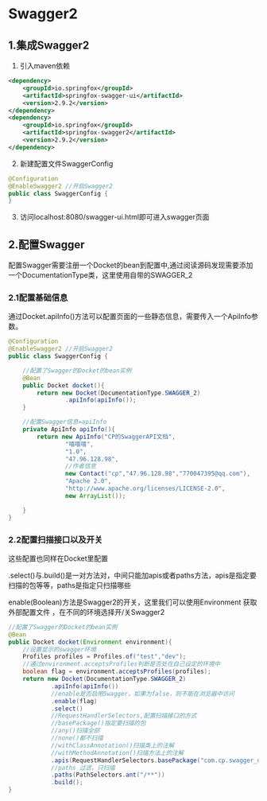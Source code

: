 # Swagger2

## 1.集成Swagger2

1. 引入maven依赖

```xml
<dependency>
    <groupId>io.springfox</groupId>
    <artifactId>springfox-swagger-ui</artifactId>
    <version>2.9.2</version>
</dependency>
<dependency>
    <groupId>io.springfox</groupId>
    <artifactId>springfox-swagger2</artifactId>
    <version>2.9.2</version>
</dependency>
```
2. 新建配置文件SwaggerConfig
```java
@Configuration
@EnableSwagger2 //开启Swagger2
public class SwaggerConfig {
}
```
3. 访问localhost:8080/swagger-ui.html即可进入swagger页面

## 2.配置Swagger

配置Swagger需要注册一个Docket的bean到配置中,通过阅读源码发现需要添加一个DocumentationType类，这里使用自带的SWAGGER_2

### 2.1配置基础信息

通过Docket.apiInfo()方法可以配置页面的一些静态信息，需要传入一个ApiInfo参数。
```java
@Configuration
@EnableSwagger2 //开启Swagger2
public class SwaggerConfig {

    //配置了Swagger的Docket的bean实例
    @Bean
    public Docket docket(){
        return new Docket(DocumentationType.SWAGGER_2)
                .apiInfo(apiInfo());
    }

    //配置Swagger信息=apiInfo
    private ApiInfo apiInfo(){
        return new ApiInfo("CP的SwaggerAPI文档",
                "嘻嘻嘻",
                "1.0",
                "47.96.128.98",
                //作者信息
                new Contact("cp","47.96.128.98","770047395@qq.com"),
                "Apache 2.0",
                "http://www.apache.org/licenses/LICENSE-2.0",
                new ArrayList());

    }
}

```

### 2.2配置扫描接口以及开关
这些配置也同样在Docket里配置

.select()与.build()是一对方法对，中间只能加apis或者paths方法，apis是指定要扫描的包等等，paths是指定只扫描哪些

enable(Boolean)方法是Swagger2的开关，这里我们可以使用Environment 获取外部配置文件
，在不同的环境选择开/关Swagger2
```java
//配置了Swagger的Docket的bean实例
@Bean
public Docket docket(Environment environment){
    //设置显示的swagger环境
    Profiles profiles = Profiles.of("test","dev");
    //通过environment.acceptsProfiles判断是否处在自己设定的环境中
    boolean flag = environment.acceptsProfiles(profiles);
    return new Docket(DocumentationType.SWAGGER_2)
            .apiInfo(apiInfo())
            //enable是否启用Swagger，如果为false，则不能在浏览器中访问
            .enable(flag)
            .select()
            //RequestHandlerSelectors,配置扫描接口的方式
            //basePackage()指定要扫描的包
            //any()扫描全部
            //none()都不扫描
            //withClassAnnotation()扫描类上的注解
            //withMethodAnnotation()扫描方法上的注解
            .apis(RequestHandlerSelectors.basePackage("com.cp.swagger_demo.controller"))
            //paths 过滤，只扫描
            .paths(PathSelectors.ant("/**"))
            .build();
}
```
